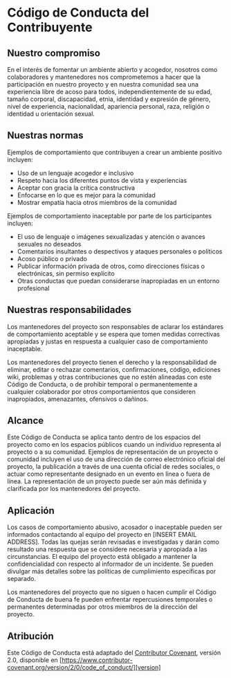# Código de Conducta del Contribuyente

## Nuestro compromiso

En el interés de fomentar un ambiente abierto y acogedor, nosotros como colaboradores y mantenedores nos comprometemos a hacer que la participación en nuestro proyecto y en nuestra comunidad sea una experiencia libre de acoso para todos, independientemente de su edad, tamaño corporal, discapacidad, etnia, identidad y expresión de género, nivel de experiencia, nacionalidad, apariencia personal, raza, religión o identidad u orientación sexual.

## Nuestras normas

Ejemplos de comportamiento que contribuyen a crear un ambiente positivo incluyen:

- Uso de un lenguaje acogedor e inclusivo
- Respeto hacia los diferentes puntos de vista y experiencias
- Aceptar con gracia la crítica constructiva
- Enfocarse en lo que es mejor para la comunidad
- Mostrar empatía hacia otros miembros de la comunidad

Ejemplos de comportamiento inaceptable por parte de los participantes incluyen:

- El uso de lenguaje o imágenes sexualizadas y atención o avances sexuales no deseados
- Comentarios insultantes o despectivos y ataques personales o políticos
- Acoso público o privado
- Publicar información privada de otros, como direcciones físicas o electrónicas, sin permiso explícito
- Otras conductas que puedan considerarse inapropiadas en un entorno profesional

## Nuestras responsabilidades

Los mantenedores del proyecto son responsables de aclarar los estándares de comportamiento aceptable y se espera que tomen medidas correctivas apropiadas y justas en respuesta a cualquier caso de comportamiento inaceptable.

Los mantenedores del proyecto tienen el derecho y la responsabilidad de eliminar, editar o rechazar comentarios, confirmaciones, código, ediciones wiki, problemas y otras contribuciones que no estén alineadas con este Código de Conducta, o de prohibir temporal o permanentemente a cualquier colaborador por otros comportamientos que consideren inapropiados, amenazantes, ofensivos o dañinos.

## Alcance

Este Código de Conducta se aplica tanto dentro de los espacios del proyecto como en los espacios públicos cuando un individuo representa al proyecto o a su comunidad. Ejemplos de representación de un proyecto o comunidad incluyen el uso de una dirección de correo electrónico oficial del proyecto, la publicación a través de una cuenta oficial de redes sociales, o actuar como representante designado en un evento en línea o fuera de línea. La representación de un proyecto puede ser aún más definida y clarificada por los mantenedores del proyecto.

## Aplicación

Los casos de comportamiento abusivo, acosador o inaceptable pueden ser informados contactando al equipo del proyecto en [INSERT EMAIL ADDRESS]. Todas las quejas serán revisadas e investigadas y darán como resultado una respuesta que se considere necesaria y apropiada a las circunstancias. El equipo del proyecto está obligado a mantener la confidencialidad con respecto al informador de un incidente. Se pueden divulgar más detalles sobre las políticas de cumplimiento específicas por separado.

Los mantenedores del proyecto que no siguen o hacen cumplir el Código de Conducta de buena fe pueden enfrentar repercusiones temporales o permanentes determinadas por otros miembros de la dirección del proyecto.

## Atribución

Este Código de Conducta está adaptado del [Contributor Covenant][homepage], versión 2.0,
disponible en [https://www.contributor-covenant.org/version/2/0/code_of_conduct/][version]

[homepage]: https://www.contributor-covenant.org
[version]: https://www.contributor-covenant.org/version/2/0/code_of_conduct/
